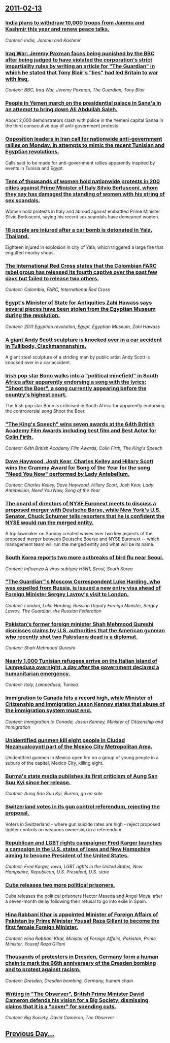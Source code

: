 ## [2011-02-13](/news/2011/02/13/index.md)

### [India plans to withdraw 10,000 troops from Jammu and Kashmir this year and renew peace talks. ](/news/2011/02/13/india-plans-to-withdraw-10-000-troops-from-jammu-and-kashmir-this-year-and-renew-peace-talks.md)
_Context: India, Jammu and Kashmir_

### [Iraq War: Jeremy Paxman faces being punished by the BBC after being judged to have violated the corporation's strict impartiality rules by writing an article for "The Guardian" in which he stated that Tony Blair's "lies" had led Britain to war with Iraq. ](/news/2011/02/13/iraq-war-jeremy-paxman-faces-being-punished-by-the-bbc-after-being-judged-to-have-violated-the-corporation-s-strict-impartiality-rules-by-w.md)
_Context: BBC, Iraq War, Jeremy Paxman, The Guardian, Tony Blair_

### [People in Yemen march on the presidential palace in Sana'a in an attempt to bring down Ali Abdullah Saleh. ](/news/2011/02/13/people-in-yemen-march-on-the-presidential-palace-in-sana-a-in-an-attempt-to-bring-down-ali-abdullah-saleh.md)
About 2,000 demonstrators clash with police in the Yemeni capital Sanaa in the third consecutive day of anti-government protests.

### [Opposition leaders in Iran call for nationwide anti-government rallies on Monday, in attempts to mimic the recent Tunisian and Egyptian revolutions. ](/news/2011/02/13/opposition-leaders-in-iran-call-for-nationwide-anti-government-rallies-on-monday-in-attempts-to-mimic-the-recent-tunisian-and-egyptian-revo.md)
Calls said to be made for anti-government rallies apparently inspired by events in Tunisia and Egypt.

### [Tens of thousands of women hold nationwide protests in 200 cities against Prime Minister of Italy Silvio Berlusconi, whom they say has damaged the standing of women with his string of sex scandals. ](/news/2011/02/13/tens-of-thousands-of-women-hold-nationwide-protests-in-200-cities-against-prime-minister-of-italy-silvio-berlusconi-whom-they-say-has-damag.md)
Women hold protests in Italy and abroad against embattled Prime Minister Silvio Berlusconi, saying his recent sex scandals have demeaned women.

### [18 people are injured after a car bomb is detonated in Yala, Thailand. ](/news/2011/02/13/18-people-are-injured-after-a-car-bomb-is-detonated-in-yala-thailand.md)
Eighteen injured in explosion in city of Yala, which triggered a large fire that engulfed nearby shops.

### [The International Red Cross states that the Colombian FARC rebel group has released its fourth captive over the past few days but failed to release two others. ](/news/2011/02/13/the-international-red-cross-states-that-the-colombian-farc-rebel-group-has-released-its-fourth-captive-over-the-past-few-days-but-failed-to.md)
_Context: Colombia, FARC, International Red Cross_

### [Egypt's Minister of State for Antiquities Zahi Hawass says several pieces have been stolen from the Egyptian Museum during the revolution. ](/news/2011/02/13/egypt-s-minister-of-state-for-antiquities-zahi-hawass-says-several-pieces-have-been-stolen-from-the-egyptian-museum-during-the-revolution.md)
_Context: 2011 Egyptian revolution, Egypt, Egyptian Museum, Zahi Hawass_

### [A giant Andy Scott sculpture is knocked over in a car accident in Tullibody, Clackmannanshire. ](/news/2011/02/13/a-giant-andy-scott-sculpture-is-knocked-over-in-a-car-accident-in-tullibody-clackmannanshire.md)
A giant steel sculpture of a striding man by public artist Andy Scott is knocked over in a car accident.

### [Irish pop star Bono walks into a "political minefield" in South Africa after apparently endorsing a song with the lyrics: "Shoot the Boer", a song currently appearing before the country's highest court. ](/news/2011/02/13/irish-pop-star-bono-walks-into-a-political-minefield-in-south-africa-after-apparently-endorsing-a-song-with-the-lyrics-shoot-the-boer.md)
The Irish pop star Bono is criticised in South Africa for apparently endorsing the controversial song Shoot the Boer.

### ["The King's Speech" wins seven awards at the 64th British Academy Film Awards including best film and Best Actor for Colin Firth. ](/news/2011/02/13/the-king-s-speech-wins-seven-awards-at-the-64th-british-academy-film-awards-including-best-film-and-best-actor-for-colin-firth.md)
_Context: 64th British Academy Film Awards, Colin Firth, The King's Speech_

### [Dave Haywood, Josh Kear, Charles Kelley and Hillary Scott wins the Grammy Award for Song of the Year for the song "Need You Now" performed by Lady Antebellum. ](/news/2011/02/13/dave-haywood-josh-kear-charles-kelley-and-hillary-scott-wins-the-grammy-award-for-song-of-the-year-for-the-song-need-you-now-performed-b.md)
_Context: Charles Kelley, Dave Haywood, Hillary Scott, Josh Kear, Lady Antebellum, Need You Now, Song of the Year_

### [The board of directors of NYSE Euronext meets to discuss a proposed merger with Deutsche Borse, while New York's U.S. Senator, Chuck Schumer tells reporters that he is confident the NYSE would run the merged entity. ](/news/2011/02/13/the-board-of-directors-of-nyse-euronext-meets-to-discuss-a-proposed-merger-with-deutsche-baprse-while-new-york-s-u-s-senator-chuck-schume.md)
A top lawmaker on Sunday created waves over two key aspects of the proposed merger between Deutsche Boerse and NYSE Euronext -- which management team will run the merged entity and what will be its name.

### [South Korea reports two more outbreaks of bird flu near Seoul. ](/news/2011/02/13/south-korea-reports-two-more-outbreaks-of-bird-flu-near-seoul.md)
_Context: Influenza A virus subtype H5N1, Seoul, South Korea_

### ["The Guardian"'s Moscow Correspondent Luke Harding, who was expelled from Russia, is issued a new entry visa ahead of Foreign Minister Sergey Lavrov's visit to London. ](/news/2011/02/13/the-guardian-s-moscow-correspondent-luke-harding-who-was-expelled-from-russia-is-issued-a-new-entry-visa-ahead-of-foreign-minister-serge.md)
_Context: London, Luke Harding, Russian Deputy Foreign Minister, Sergey Lavrov, The Guardian, the Russian Federation_

### [Pakistan's former foreign minister Shah Mehmood Qureshi dismisses claims by U.S. authorities that the American gunman who recently shot two Pakistanis dead is a diplomat. ](/news/2011/02/13/pakistan-s-former-foreign-minister-shah-mehmood-qureshi-dismisses-claims-by-u-s-authorities-that-the-american-gunman-who-recently-shot-two.md)
_Context: Shah Mehmood Qureshi_

### [Nearly 1,000 Tunisian refugees arrive on the Italian island of Lampedusa overnight, a day after the government declared a humanitarian emergency. ](/news/2011/02/13/nearly-1-000-tunisian-refugees-arrive-on-the-italian-island-of-lampedusa-overnight-a-day-after-the-government-declared-a-humanitarian-emerg.md)
_Context: Italy, Lampedusa, Tunisia_

### [Immigration to Canada hits a record high, while Minister of Citizenship and Immigration Jason Kenney states that abuse of the immigration system must end. ](/news/2011/02/13/immigration-to-canada-hits-a-record-high-while-minister-of-citizenship-and-immigration-jason-kenney-states-that-abuse-of-the-immigration-sy.md)
_Context: Immigration to Canada, Jason Kenney, Minister of Citizenship and Immigration_

### [Unidentified gunmen kill eight people in Ciudad Nezahualcoyotl part of the Mexico City Metropolitan Area. ](/news/2011/02/13/unidentified-gunmen-kill-eight-people-in-ciudad-nezahualca3yotl-part-of-the-mexico-city-metropolitan-area.md)
Unidentified gunmen in Mexico open fire on a group of young people in a suburb of the capital, Mexico City, killing eight.

### [Burma's state media publishes its first criticism of Aung San Suu Kyi since her release. ](/news/2011/02/13/burma-s-state-media-publishes-its-first-criticism-of-aung-san-suu-kyi-since-her-release.md)
_Context: Aung San Suu Kyi, Burma, go on sale_

### [Switzerland votes in its gun control referendum, rejecting the proposal. ](/news/2011/02/13/switzerland-votes-in-its-gun-control-referendum-rejecting-the-proposal.md)
Voters in Switzerland - where gun suicide rates are high - reject proposed tighter controls on weapons ownership in a referendum.

### [Republican and LGBT rights campaigner Fred Karger launches a campaign in the U.S. states of Iowa and New Hampshire aiming to become President of the United States. ](/news/2011/02/13/republican-and-lgbt-rights-campaigner-fred-karger-launches-a-campaign-in-the-u-s-states-of-iowa-and-new-hampshire-aiming-to-become-presiden.md)
_Context: Fred Karger, Iowa, LGBT rights in the United States, New Hampshire, Republican, U.S. President, U.S. state_

### [Cuba releases two more political prisoners. ](/news/2011/02/13/cuba-releases-two-more-political-prisoners.md)
Cuba releases the political prisoners Hector Maseda and Angel Moya, after a seven-month delay following their refusal to go into exile in Spain.

### [Hina Rabbani Khar is appointed Minister of Foreign Affairs of Pakistan by Prime Minister Yousaf Raza Gillani to become the first female Foreign Minister. ](/news/2011/02/13/hina-rabbani-khar-is-appointed-minister-of-foreign-affairs-of-pakistan-by-prime-minister-yousaf-raza-gillani-to-become-the-first-female-fore.md)
_Context: Hina Rabbani Khar, Minister of Foreign Affairs, Pakistan, Prime Minister, Yousaf Raza Gillani_

### [Thousands of protesters in Dresden, Germany form a human chain to mark the 66th anniversary of the Dresden bombing and to protest against racism. ](/news/2011/02/13/thousands-of-protesters-in-dresden-germany-form-a-human-chain-to-mark-the-66th-anniversary-of-the-dresden-bombing-and-to-protest-against-ra.md)
_Context: Dresden, Dresden bombing, Germany, human chain_

### [Writing in "The Observer", British Prime Minister David Cameron defends his vision for a Big Society, dismissing claims that it is a "cover" for spending cuts. ](/news/2011/02/13/writing-in-the-observer-british-prime-minister-david-cameron-defends-his-vision-for-a-big-society-dismissing-claims-that-it-is-a-cover.md)
_Context: Big Society, David Cameron, The Observer_

## [Previous Day...](/news/2011/02/12/index.md)


